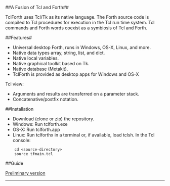 ##A Fusion of Tcl and Forth##



TclForth uses Tcl/Tk as its native language. The Forth source code is compiled to Tcl procedures for execution in the Tcl run time system. Tcl commands and Forth words coexist as a symbiosis of Tcl and Forth. 


##Features#

* Universal desktop Forth, runs in Windows, OS-X, Linux, and more. 
* Native data types array, string, list, and dict.
* Native local variables.
* Native graphical toolkit based on Tk.
* Native database (Metakit).
* TclForth is provided as desktop apps for Windows and OS-X

Tcl view:

* Arguments and results are transferred on a parameter stack. 
* Concatenative/postfix notation.

##Installation
* Download (clone or zip) the repository.
* Windows: Run tclforth.exe
* OS-X: Run tclforth.app
* Linux: Run tclforthx in a terminal or, if available, load tclsh. In the Tcl console:

```
    cd <source-directory>
    source tfmain.tcl
```


##Guide

[Preliminary version](https://code.google.com/p/tclforth/wiki/Tutorial)

---
